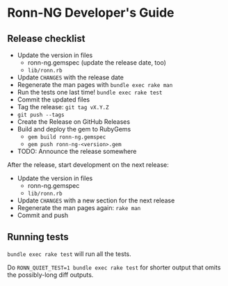 # Ronn-NG Developer's Guide

## Release checklist

* Update the version in files
  * ronn-ng.gemspec (update the release date, too)
  * `lib/ronn.rb`
* Update `CHANGES` with the release date
* Regenerate the man pages with `bundle exec rake man`
* Run the tests one last time! `bundle exec rake test`
* Commit the updated files
* Tag the release: `git tag vX.Y.Z`
* `git push --tags`
* Create the Release on GitHub Releases
* Build and deploy the gem to RubyGems
  * `gem build ronn-ng.gemspec`
  * `gem push ronn-ng-<version>.gem`
* TODO: Announce the release somewhere

After the release, start development on the next release:

* Update the version in files
  * ronn-ng.gemspec
  * `lib/ronn.rb`
* Update `CHANGES` with a new section for the next release
* Regenerate the man pages again: `rake man`
* Commit and push

## Running tests

`bundle exec rake test` will run all the tests.

Do `RONN_QUIET_TEST=1 bundle exec rake test` for shorter output that omits the possibly-long
diff outputs.
